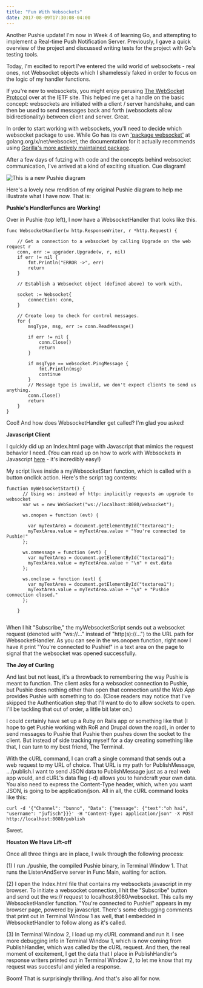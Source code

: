 ```yaml
---
title: "Fun With Websockets"
date: 2017-08-09T17:30:08-04:00
---
```


Another Pushie update! I'm now in Week 4 of learning Go, and attempting to implement a Real-time Push Notification Server. Previously, I gave a quick overview of the project and discussed writing tests for the project with Go's testing tools. 

Today, I'm excited to report I've entered the wild world of websockets - real ones, not Websocket objects which I shamelessly faked in order to focus on the logic of my handler functions. 

If you're new to websockets, you might enjoy perusing <a href="https://tools.ietf.org/html/rfc6455" target="_blank">The WebSocket Protocol</a> over at the IETF site. This helped me get a handle on the basic concept: websockets are initiated with a client / server handshake, and can then be used to send messages back and forth (websockets allow bidirectionality) between client and server. Great.

In order to start working with websockets, you'll need to decide which websocket package to use. While Go has its own <a href="https://godoc.org/golang.org/x/net/websocket" target="_blank">'package websocket'</a> at golang.org/x/net/websocket, the documentation for it actually recommends using <a href="https://godoc.org/github.com/gorilla/websocket" target="_blank">Gorilla's more actively maintained package</a>.

After a few days of futzing with code and the concepts behind websocket communication, I've arrived at a kind of exciting situation. Cue diagram! 

![This is a new Pushie diagram](/img/Pushie02.png)

Here's a lovely new rendition of my original Pushie diagram to help me illustrate what I have now. That is:

<b>Pushie's HandlerFuncs are Working!</b>

Over in Pushie (top left), I now have a WebsocketHandler that looks like this. 

<pre><code>func WebsocketHandler(w http.ResponseWriter, r *http.Request) {

	// Get a connection to a websocket by calling Upgrade on the web request r
	conn, err := upgrader.Upgrade(w, r, nil)
	if err != nil {
		fmt.Println("ERROR ->", err)
		return
	}

	// Establish a Websocket object (defined above) to work with.

	socket := Websocket{
		connection: conn,
	}

	// Create loop to check for control messages.
	for {
		msgType, msg, err := conn.ReadMessage()

		if err != nil {
			conn.Close()
			return
		}

		if msgType == websocket.PingMessage {
			fmt.Println(msg)
			continue
		}
		// Message type is invalid, we don't expect clients to send us anything.
		conn.Close()
		return
	}
}</code></pre>

Cool! And how does WebsocketHandler get called? I'm glad you asked! 

<b>Javascript Client</b>

I quickly did up an Index.html page with Javascript that mimics the request behavior I need. (You can read up on how to work with Websockets in Javascript <a href="https://developer.mozilla.org/en-US/docs/Web/API/WebSockets_API/Writing_WebSocket_client_applications" target="_blank">here</a> - it's incredibly easy!)

My script lives inside a myWebsocketStart function, which is called with a button onclick action. Here's the script tag contents:

<pre><code>function myWebsocketStart() {
      // Using ws: instead of http: implicitly requests an upgrade to websocket
      var ws = new WebSocket("ws://localhost:8080/websocket");

      ws.onopen = function (evt) {

        var myTextArea = document.getElementById("textarea1");
        myTextArea.value = myTextArea.value + "You're connected to Pushie!"
      };

      ws.onmessage = function (evt) {
        var myTextArea = document.getElementById("textarea1");
        myTextArea.value = myTextArea.value + "\n" + evt.data
      };

      ws.onclose = function (evt) {
        var myTextArea = document.getElementById("textarea1");
        myTextArea.value = myTextArea.value + "\n" + "Pushie connection closed."
      };

    }
  </code></pre>

When I hit "Subscribe," the myWebsocketScript sends out a websocket request (denoted with "ws://..." instead of "http(s)://...") to the URL path for WebsocketHandler. As you can see in the ws.onopen function, right now I have it print "You're connected to Pushie!" in a text area on the page to signal that the websocket was opened successfully.

<b>The Joy of Curling</b>

And last but not least, it's a throwback to remembering the way Pushie is meant to function. The client asks for a websocket connection to Pushie, but Pushie does nothing other than open that connection *until* the <i>Web App</i> provides Pushie with something to do. (Close readers may notice that I've skipped the Authentication step that I'll want to do to allow sockets to open. I'll be tackling that out of order, a little bit later on.)

I could certainly have set up a Ruby on Rails app or something like that (I hope to get Pushie working with RoR and Drupal down the road), in order to send messages to Pushie that Pushie then pushes down the socket to the client. But instead of side tracking myself for a day creating something like that, I can turn to my best friend, The Terminal.

With the cURL command, I can craft a single command that sends out a web request to my URL of choice. That URL is my path for PublishMessage, .../publish.I want to send JSON data to PublishMessage just as a real web app would, and cURL's data flag (-d) allows you to handcraft your own data. You also need to express the Content-Type header, which, when you want JSON, is going to be application/json. All in all, the cURL command looks like this:

<pre><code>curl -d '{"Channel": "bunno", "Data": {"message": {"text":"oh hai", "username": "jufisch"}}}' -H "Content-Type: application/json" -X POST http://localhost:8080/publish</code></pre>

Sweet.

<b>Houston We Have Lift-off</b>

Once all three things are in place, I walk through the following process:

(1) I run ./pushie, the compiled Pushie binary, in Terminal Window 1. That runs the ListenAndServe server in Func Main, waiting for action. 

(2) I open the Index.html file that contains my websockets javascript in my browser. To initiate a websocket connection, I hit the "Subscribe" button and send out the ws:// request to localhost:8080/websocket. This calls my WebsocketHandler function. "You're connected to Pushie!" appears in my browser page, powered by javascript. There's some debugging comments that print out in Terminal Window 1 as well, that I embedded in WebsocketHandler to follow along as it's called.

(3) In Terminal Window 2, I load up my cURL command and run it. I see more debugging info in Terminal Window 1, which is now coming from PublishHandler, which was called by the cURL request. And then, the real moment of excitement, I get the data that I place in PublishHandler's response writers printed out in Terminal Window 2, to let me know that my request was succesful and yieled a response.

Boom! That is surprisingly thrilling. And that's also all for now.
